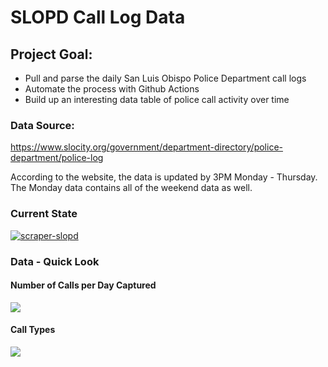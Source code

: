 # SLOPD Call Log Data

## Project Goal: 
  + Pull and parse the daily San Luis Obispo Police Department call logs 
  + Automate the process with Github Actions
  + Build up an interesting data table of police call activity over time

### Data Source:
https://www.slocity.org/government/department-directory/police-department/police-log

According to the website, the data is updated by 3PM Monday - Thursday. The Monday data contains all of the weekend data as well.

### Current State
[![scraper-slopd](https://github.com/nagol/SLOPD_data/actions/workflows/main.yml/badge.svg)](https://github.com/nagol/SLOPD_data/actions/workflows/main.yml)

### Data - Quick Look

#### Number of Calls per Day Captured

![](../main/img/time_series_plot.png)


#### Call Types

![](../main/img/barchart.png)

